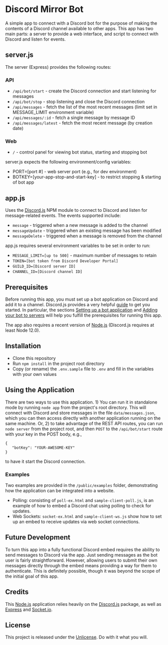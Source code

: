 # Discord Mirror Bot

A simple app to connect with a Discord bot for the purpose of making the contents of a Discord channel available to other apps. This app has two main parts: a server to provide a web interface, and script to connect with Discord and listen for events.

## server.js
The server (Express) provides the following routes:

### API
* `/api/bot/start` - create the Discord connection and start listening for messages
* `/api/bot/stop` - stop listening and close the Discord connection
* `/api/messages` - fetch the list of the most recent messages (limit set in MESSAGE_LIMIT environment variable)
* `/api/messages/:id` - fetch a single message by message ID
* `/api/messages/latest` - fetch the most recent message (by creation date)

### Web
* `/` - control panel for viewing bot status, starting and stopping bot

server.js expects the following environment/config variables:

* PORT=[port #] - web server port (e.g., for dev environment)
* BOTKEY=[your-app-stop-and-start-key] - to restrict stopping & starting of bot app

## app.js
Uses the [Discord.js](https://www.npmjs.com/package/discord.js) NPM module to connect to Discord and listen for message-related events. The events supported include:
* `message` - triggered when a new message is added to the channel
* `messageUpdate` - triggered when an existing message has been modified
* `messageDelete` - triggered when a message is removed from the channel

app.js requires several environment variables to be set in order to run:
* `MESSAGE_LIMIT=[up to 500]` - maximum number of messages to retain
* `TOKEN=[bot token from Discord Developer Portal]`
* `GUILD_ID=[Discord server ID]`
* `CHANNEL_ID=[Discord channel ID]`


## Prerequisites

Before running this app, you must set up a bot application on Discord and add it to a channel. Discord.js provides a very helpful [guide](https://discordjs.guide/) to get you started. In particular, the sections [Setting up a bot application](https://discordjs.guide/preparations/setting-up-a-bot-application.html) and [Adding your bot to servers](https://discordjs.guide/preparations/adding-your-bot-to-servers.html) will help you fulfill the prerequisites for running this app.

The app also requires a recent version of [Node.js](https://nodejs.org/en/) (Discord.js requires at least Node 12.0).

## Installation

* Clone this repository
* Run `npm install` in the project root directory
* Copy (or rename) the `.env.sample` file to `.env` and fill in the variables with your own values

## Using the Application

There are two ways to use this application.  1) You can run it in standalone mode by running `node app` from the project's root directory.  This will connect with Discord and store messages in the file `data/messages.json`, which you can then access directly with another application running on the same machine.  Or, 2) to take advantage of the REST API routes, you can run `node server` from the project root, and then `POST` to the `/api/bot/start` route with your key in the POST body, e.g.,

```
{
   "botKey": "YOUR-AWESOME-KEY"
}
```
to have it start the Discord connection.

### Examples
Two examples are provided in the `/public/examples` folder, demonstrating how the application can be integrated into a website.
- Polling: consisting of `poll-ex.html` and `sample-client-poll.js`, is an example of how to embed a Discord chat using polling to check for updates.
- Web Sockets: `socket-ex.html` and `sample-client-ws.js` show how to set up an embed to receive updates via web socket connections.

## Future Development
To turn this app into a fully functional Discord embed requires the ability to send messages to Discord via the app. Just sending messages as the bot user is fairly straightforward. However, allowing users to submit their own messages directly through the embed means providing a way for them to authenticate. This is definitely possible, though it was beyond the scope of the initial goal of this app.

## Credits

This [Node.js](https://nodejs.org/en/) application relies heavily on the [Discord.js](https://www.npmjs.com/package/discord.js) package, as well as [Express](https://expressjs.com/) and [Socket.io](https://socket.io/).

## License

This project is released under the [Unlicense](https://unlicense.org/).  Do with it what you will.

